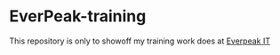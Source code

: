 # EverPeak-training

This repository is only to showoff my training work does at [Everpeak IT](http://everpeakit.com/)

